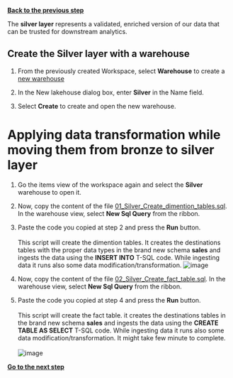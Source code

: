 [**Back to the previous step**](/Analytics%20-%20How%20To%20Proceed/5_Prepare_Delta_Tables.md)

The **silver layer** represents a validated, enriched version of our data that can be trusted for downstream analytics. 

## Create the Silver layer with a warehouse

1. From the previously created Workspace, select **Warehouse** to create a [new warehouse](https://learn.microsoft.com/en-us/fabric/get-started/decision-guide-data-store)
   
2. In the New lakehouse dialog box, enter **Silver** in the Name field.
   
3. Select **Create** to create and open the new warehouse.

# Applying data transformation while moving them from bronze to silver layer

1. Go the items view of the workspace again and select the **Silver** warehouse to open it.

2. Now, copy the content of the file [01_Silver_Create_dimention_tables.sql](/T-SQL%20Scripts/01_Silver_Create_dimention_tables.sql). In the warehouse view, select **New Sql Query** from the ribbon.

3. Paste the code you copied at step 2 and press the **Run** button.</br>  
   This script will create the dimention tables. It creates the destinations tables with the proper data types in the brand new schema **sales** and ingests the data using the **INSERT INTO** T-SQL code. While ingesting data it runs also some data modification/transformation.
   ![image](https://github.com/sallydabbahmsft/FabricScenarioAnalyticEndToEnd/assets/105279899/80f16cde-14b2-4510-83bb-c0f064a6cb8d)

4. Now, copy the content of the file [02_Silver_Create_fact_table.sql](/T-SQL%20Scripts/02_Silver_Create_fact_table.sql). In the warehouse view, select **New Sql Query** from the ribbon.

5. Paste the code you copied at step 4 and press the **Run** button.</br>  
   This script will create the fact table. it creates the destinations tables in the brand new schema **sales** and ingests the data using the **CREATE TABLE AS SELECT** T-SQL code. While ingesting data it runs also some data modification/transformation. It might take few minute to complete.</br>  
  ![image](https://github.com/sallydabbahmsft/FabricScenarioAnalyticEndToEnd/assets/105279899/a3f47c31-8717-466e-aeab-88f32b12683d)


[**Go to the next step**](/Analytics%20-%20How%20To%20Proceed/7_Prepare_Gold_Layer.md)
